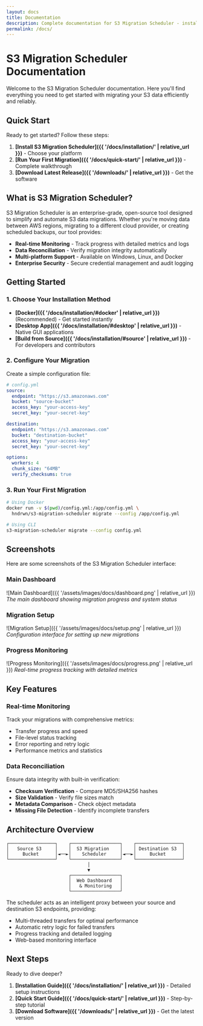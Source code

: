 ```yaml
---
layout: docs
title: Documentation
description: Complete documentation for S3 Migration Scheduler - installation, configuration, and usage guides.
permalink: /docs/
---
```


# S3 Migration Scheduler Documentation

Welcome to the S3 Migration Scheduler documentation. Here you'll find everything you need to get started with migrating your S3 data efficiently and reliably.

## Quick Start

Ready to get started? Follow these steps:

1. **[Install S3 Migration Scheduler]({{ '/docs/installation/' | relative_url }})** - Choose your platform
2. **[Run Your First Migration]({{ '/docs/quick-start/' | relative_url }})** - Complete walkthrough
3. **[Download Latest Release]({{ '/downloads/' | relative_url }})** - Get the software

## What is S3 Migration Scheduler?

S3 Migration Scheduler is an enterprise-grade, open-source tool designed to simplify and automate S3 data migrations. Whether you're moving data between AWS regions, migrating to a different cloud provider, or creating scheduled backups, our tool provides:

- **Real-time Monitoring** - Track progress with detailed metrics and logs
- **Data Reconciliation** - Verify migration integrity automatically
- **Multi-platform Support** - Available on Windows, Linux, and Docker
- **Enterprise Security** - Secure credential management and audit logging

## Getting Started

### 1. Choose Your Installation Method

- **[Docker]({{ '/docs/installation/#docker' | relative_url }})** (Recommended) - Get started instantly
- **[Desktop App]({{ '/docs/installation/#desktop' | relative_url }})** - Native GUI applications
- **[Build from Source]({{ '/docs/installation/#source' | relative_url }})** - For developers and contributors

### 2. Configure Your Migration

Create a simple configuration file:
```yaml
# config.yml
source:
  endpoint: "https://s3.amazonaws.com"
  bucket: "source-bucket"
  access_key: "your-access-key"
  secret_key: "your-secret-key"

destination:
  endpoint: "https://s3.amazonaws.com"
  bucket: "destination-bucket"
  access_key: "your-access-key"
  secret_key: "your-secret-key"

options:
  workers: 4
  chunk_size: "64MB"
  verify_checksums: true
```

### 3. Run Your First Migration

```bash
# Using Docker
docker run -v $(pwd)/config.yml:/app/config.yml \
  hndrwn/s3-migration-scheduler migrate --config /app/config.yml

# Using CLI
s3-migration-scheduler migrate --config config.yml
```

## Screenshots

Here are some screenshots of the S3 Migration Scheduler interface:

### Main Dashboard
![Main Dashboard]({{ '/assets/images/docs/dashboard.png' | relative_url }})
*The main dashboard showing migration progress and system status*

### Migration Setup
![Migration Setup]({{ '/assets/images/docs/setup.png' | relative_url }})
*Configuration interface for setting up new migrations*

### Progress Monitoring
![Progress Monitoring]({{ '/assets/images/docs/progress.png' | relative_url }})
*Real-time progress tracking with detailed metrics*

## Key Features

### Real-time Monitoring
Track your migrations with comprehensive metrics:
- Transfer progress and speed
- File-level status tracking
- Error reporting and retry logic
- Performance metrics and statistics

### Data Reconciliation
Ensure data integrity with built-in verification:
- **Checksum Verification** - Compare MD5/SHA256 hashes
- **Size Validation** - Verify file sizes match
- **Metadata Comparison** - Check object metadata
- **Missing File Detection** - Identify incomplete transfers

## Architecture Overview

```
┌─────────────────┐    ┌──────────────────┐    ┌─────────────────┐
│   Source S3     │    │  S3 Migration    │    │ Destination S3  │
│     Bucket      │◄──►│    Scheduler     │◄──►│     Bucket      │
└─────────────────┘    └──────────────────┘    └─────────────────┘
                              │
                              ▼
                       ┌──────────────────┐
                       │  Web Dashboard   │
                       │   & Monitoring   │
                       └──────────────────┘
```

The scheduler acts as an intelligent proxy between your source and destination S3 endpoints, providing:
- Multi-threaded transfers for optimal performance
- Automatic retry logic for failed transfers
- Progress tracking and detailed logging
- Web-based monitoring interface

## Next Steps

Ready to dive deeper?

1. **[Installation Guide]({{ '/docs/installation/' | relative_url }})** - Detailed setup instructions
2. **[Quick Start Guide]({{ '/docs/quick-start/' | relative_url }})** - Step-by-step tutorial
3. **[Download Software]({{ '/downloads/' | relative_url }})** - Get the latest version
